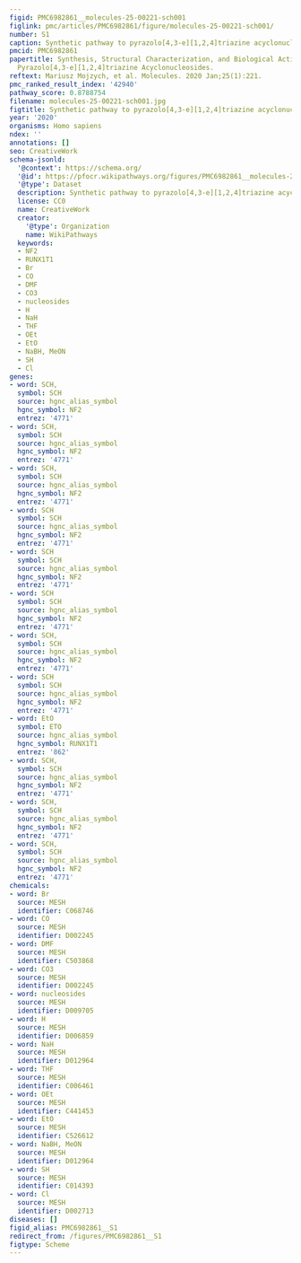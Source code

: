 ```yaml
---
figid: PMC6982861__molecules-25-00221-sch001
figlink: pmc/articles/PMC6982861/figure/molecules-25-00221-sch001/
number: S1
caption: Synthetic pathway to pyrazolo[4,3-e][1,2,4]triazine acyclonucleosides.
pmcid: PMC6982861
papertitle: Synthesis, Structural Characterization, and Biological Activity of New
  Pyrazolo[4,3-e][1,2,4]triazine Acyclonucleosides.
reftext: Mariusz Mojzych, et al. Molecules. 2020 Jan;25(1):221.
pmc_ranked_result_index: '42940'
pathway_score: 0.8788754
filename: molecules-25-00221-sch001.jpg
figtitle: Synthetic pathway to pyrazolo[4,3-e][1,2,4]triazine acyclonucleosides
year: '2020'
organisms: Homo sapiens
ndex: ''
annotations: []
seo: CreativeWork
schema-jsonld:
  '@context': https://schema.org/
  '@id': https://pfocr.wikipathways.org/figures/PMC6982861__molecules-25-00221-sch001.html
  '@type': Dataset
  description: Synthetic pathway to pyrazolo[4,3-e][1,2,4]triazine acyclonucleosides.
  license: CC0
  name: CreativeWork
  creator:
    '@type': Organization
    name: WikiPathways
  keywords:
  - NF2
  - RUNX1T1
  - Br
  - CO
  - DMF
  - CO3
  - nucleosides
  - H
  - NaH
  - THF
  - OEt
  - EtO
  - NaBH, MeON
  - SH
  - Cl
genes:
- word: SCH,
  symbol: SCH
  source: hgnc_alias_symbol
  hgnc_symbol: NF2
  entrez: '4771'
- word: SCH,
  symbol: SCH
  source: hgnc_alias_symbol
  hgnc_symbol: NF2
  entrez: '4771'
- word: SCH,
  symbol: SCH
  source: hgnc_alias_symbol
  hgnc_symbol: NF2
  entrez: '4771'
- word: SCH
  symbol: SCH
  source: hgnc_alias_symbol
  hgnc_symbol: NF2
  entrez: '4771'
- word: SCH
  symbol: SCH
  source: hgnc_alias_symbol
  hgnc_symbol: NF2
  entrez: '4771'
- word: SCH
  symbol: SCH
  source: hgnc_alias_symbol
  hgnc_symbol: NF2
  entrez: '4771'
- word: SCH,
  symbol: SCH
  source: hgnc_alias_symbol
  hgnc_symbol: NF2
  entrez: '4771'
- word: SCH
  symbol: SCH
  source: hgnc_alias_symbol
  hgnc_symbol: NF2
  entrez: '4771'
- word: EtO
  symbol: ETO
  source: hgnc_alias_symbol
  hgnc_symbol: RUNX1T1
  entrez: '862'
- word: SCH,
  symbol: SCH
  source: hgnc_alias_symbol
  hgnc_symbol: NF2
  entrez: '4771'
- word: SCH,
  symbol: SCH
  source: hgnc_alias_symbol
  hgnc_symbol: NF2
  entrez: '4771'
- word: SCH,
  symbol: SCH
  source: hgnc_alias_symbol
  hgnc_symbol: NF2
  entrez: '4771'
chemicals:
- word: Br
  source: MESH
  identifier: C068746
- word: CO
  source: MESH
  identifier: D002245
- word: DMF
  source: MESH
  identifier: C503868
- word: CO3
  source: MESH
  identifier: D002245
- word: nucleosides
  source: MESH
  identifier: D009705
- word: H
  source: MESH
  identifier: D006859
- word: NaH
  source: MESH
  identifier: D012964
- word: THF
  source: MESH
  identifier: C006461
- word: OEt
  source: MESH
  identifier: C441453
- word: EtO
  source: MESH
  identifier: C526612
- word: NaBH, MeON
  source: MESH
  identifier: D012964
- word: SH
  source: MESH
  identifier: C014393
- word: Cl
  source: MESH
  identifier: D002713
diseases: []
figid_alias: PMC6982861__S1
redirect_from: /figures/PMC6982861__S1
figtype: Scheme
---
```

